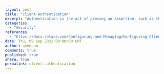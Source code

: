 ```yaml
---
layout: post
title: "Client Authentication"
excerpt: "Authentication is the act of proving an assertion, such as the identity of a computer system user. In contrast with identification, the act of indicating a person or thing's identity, authentication is the process of verifying that identity. <br/><br/>Solace offers variety of authentication types to choose from:<br/>- Basic Authentication<br/>- Client Certificate Authentication<br/>- Kerberos Authentication and<br/>- OAuth Authentication"
categories:
  - "Security"
references:
  - "https://docs.solace.com/Configuring-and-Managing/Configuring-Client-Authentication.htm?Highlight=Authentication"
date: Thu, 09 Sep 2021 00:00:00 GMT
author: gvensan
comments: true
published: true
share: true
permalink: client-authentication
---
```

